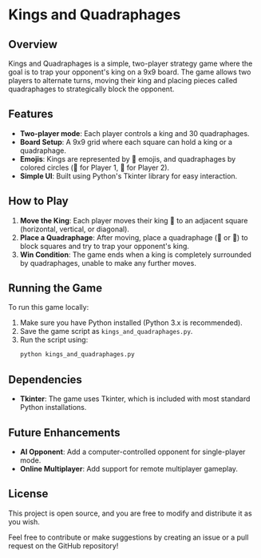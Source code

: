 # Kings and Quadraphages

## Overview
Kings and Quadraphages is a simple, two-player strategy game where the goal is to trap your opponent's king on a 9x9 board. The game allows two players to alternate turns, moving their king and placing pieces called quadraphages to strategically block the opponent.

## Features
- **Two-player mode**: Each player controls a king and 30 quadraphages.
- **Board Setup**: A 9x9 grid where each square can hold a king or a quadraphage.
- **Emojis**: Kings are represented by 👑 emojis, and quadraphages by colored circles (🔴 for Player 1, 🔵 for Player 2).
- **Simple UI**: Built using Python's Tkinter library for easy interaction.

## How to Play
1. **Move the King**: Each player moves their king 👑 to an adjacent square (horizontal, vertical, or diagonal).
2. **Place a Quadraphage**: After moving, place a quadraphage (🔴 or 🔵) to block squares and try to trap your opponent's king.
3. **Win Condition**: The game ends when a king is completely surrounded by quadraphages, unable to make any further moves.

## Running the Game
To run this game locally:
1. Make sure you have Python installed (Python 3.x is recommended).
2. Save the game script as `kings_and_quadraphages.py`.
3. Run the script using:
   ```bash
   python kings_and_quadraphages.py
   ```

## Dependencies
- **Tkinter**: The game uses Tkinter, which is included with most standard Python installations.

## Future Enhancements
- **AI Opponent**: Add a computer-controlled opponent for single-player mode.
- **Online Multiplayer**: Add support for remote multiplayer gameplay.

## License
This project is open source, and you are free to modify and distribute it as you wish.

Feel free to contribute or make suggestions by creating an issue or a pull request on the GitHub repository!

